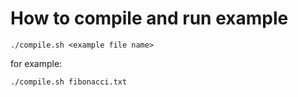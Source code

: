 # How to compile and run example
```
./compile.sh <example file name>
```
for example:
```
./compile.sh fibonacci.txt
```
